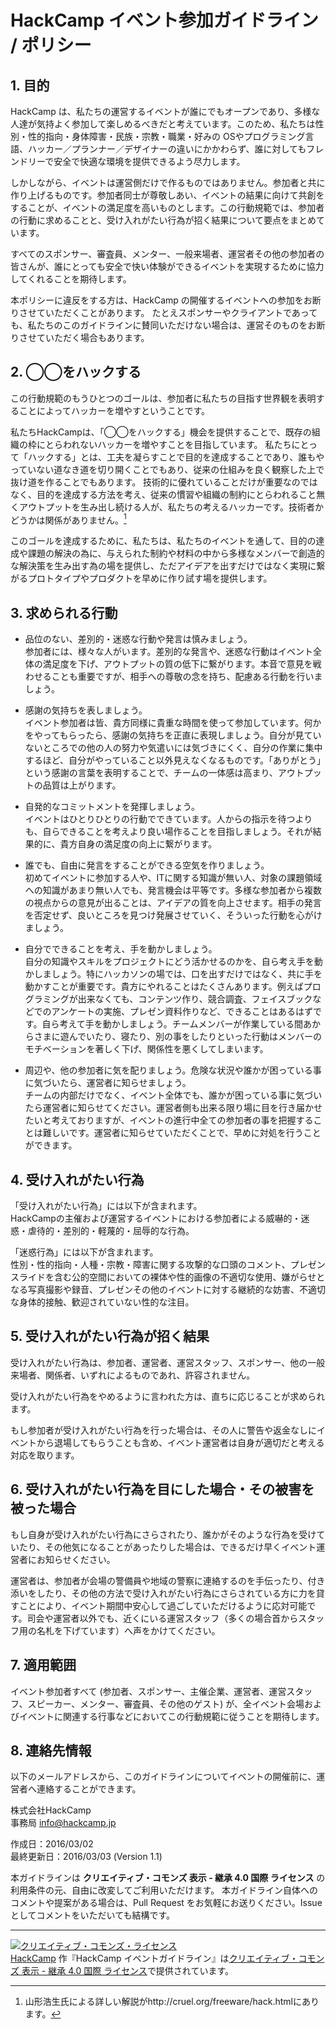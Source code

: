 # HackCamp イベント参加ガイドライン / ポリシー


## 1. 目的

HackCamp は、私たちの運営するイベントが誰にでもオープンであり、多様な人達が気持よく参加して楽しめるべきだと考えています。このため、私たちは性別・性的指向・身体障害・民族・宗教・職業・好みの OSやプログラミング言語、ハッカー／プランナー／デザイナーの違いにかかわらず、誰に対してもフレンドリーで安全で快適な環境を提供できるよう尽力します。

しかしながら、イベントは運営側だけで作るものではありません。参加者と共に作り上げるものです。参加者同士が尊敬しあい、イベントの結果に向けて共創をすることが、イベントの満足度を高いものとします。この行動規範では、参加者の行動に求めることと、受け入れがたい行為が招く結果について要点をまとめています。

すべてのスポンサー、審査員、メンター、一般来場者、運営者その他の参加者の皆さんが、誰にとっても安全で快い体験ができるイベントを実現するために協力してくれることを期待します。

本ポリシーに違反をする方は、HackCamp の開催するイベントへの参加をお断りさせていただくことがあります。
たとえスポンサーやクライアントであっても、私たちのこのガイドラインに賛同いただけない場合は、運営そのものをお断りさせていただく場合もあります。

## 2. ◯◯をハックする

この行動規範のもうひとつのゴールは、参加者に私たちの目指す世界観を表明することによってハッカーを増やすということです。

私たちHackCampは、「◯◯をハックする」機会を提供することで、既存の組織の枠にとらわれないハッカーを増やすことを目指しています。
私たちにとって「ハックする」とは、工夫を凝らすことで目的を達成することであり、誰もやっていない道なき道を切り開くことでもあり、従来の仕組みを良く観察した上で抜け道を作ることでもあります。 技術的に優れていることだけが重要なのではなく、目的を達成する方法を考え、従来の慣習や組織の制約にとらわれること無くアウトプットを生み出し続ける人が、私たちの考えるハッカーです。技術者かどうかは関係がありません。[^1]

このゴールを達成するために、私たちは、私たちのイベントを通して、目的の達成や課題の解決の為に、与えられた制約や材料の中から多様なメンバーで創造的な解決策を生み出す為の場を提供し、ただアイデアを出すだけではなく実現に繋がるプロトタイプやプロダクトを早めに作り試す場を提供します。

## 3. 求められる行動

* 品位のない、差別的・迷惑な行動や発言は慎みましょう。  
参加者には、様々な人がいます。差別的な発言や、迷惑な行動はイベント全体の満足度を下げ、アウトプットの質の低下に繋がります。本音で意見を戦わせることも重要ですが、相手への尊敬の念を持ち、配慮ある行動を行いましょう。

* 感謝の気持ちを表しましょう。  
イベント参加者は皆、貴方同様に貴重な時間を使って参加しています。何かをやってもらったら、感謝の気持ちを正直に表現しましょう。自分が見ていないところでの他の人の努力や気遣いには気づきにくく、自分の作業に集中するほど、自分がやっていること以外見えなくなるものです。「ありがとう」という感謝の言葉を表明することで、チームの一体感は高まり、アウトプットの品質は上がります。

* 自発的なコミットメントを発揮しましょう。  
イベントはひとりひとりの行動でできています。人からの指示を待つよりも、自らできることを考えより良い場作ることを目指しましょう。それが結果的に、貴方自身の満足度の向上に繋がります。

* 誰でも、自由に発言をすることができる空気を作りましょう。  
初めてイベントに参加する人や、ITに関する知識が無い人、対象の課題領域への知識があまり無い人でも、発言機会は平等です。多様な参加者から複数の視点からの意見が出ることは、アイデアの質を向上させます。相手の発言を否定せず、良いところを見つけ発展させていく、そういった行動を心がけましょう。

* 自分でできることを考え、手を動かしましょう。  
自分の知識やスキルをプロジェクトにどう活かせるのかを、自ら考え手を動かしましょう。特にハッカソンの場では、口を出すだけではなく、共に手を動かすことが重要です。貴方にやれることはたくさんあります。例えばプログラミングが出来なくても、コンテンツ作り、競合調査、フェイスブックなどでのアンケートの実施、プレゼン資料作りなど、できることはあるはずです。自ら考えて手を動かしましょう。チームメンバーが作業している間あからさまに遊んでいたり、寝たり、別の事をしたりといった行動はメンバーのモチベーションを著しく下げ、関係性を悪くしてしまいます。

* 周辺や、他の参加者に気を配りましょう。危険な状況や誰かが困っている事に気づいたら、運営者に知らせましょう。  
チームの内部だけでなく、イベント全体でも、誰かが困っている事に気づいたら運営者に知らせてください。運営者側も出来る限り場に目を行き届かせたいと考えておりますが、イベントの進行中全ての参加者の事を把握することは難しいです。運営者に知らせていただくことで、早めに対処を行うことができます。

## 4. 受け入れがたい行為

「受け入れがたい行為」には以下が含まれます。  
HackCampの主催および運営するイベントにおける参加者による威嚇的・迷惑・虐待的・差別的・軽蔑的・屈辱的な行為。 

「迷惑行為」には以下が含まれます。  
性別・性的指向・人種・宗教・障害に関する攻撃的な口頭のコメント、プレゼンスライドを含む公的空間においての裸体や性的画像の不適切な使用、嫌がらせとなる写真撮影や録音、プレゼンその他のイベントに対する継続的な妨害、不適切な身体的接触、歓迎されていない性的な注目。

## 5. 受け入れがたい行為が招く結果

受け入れがたい行為は、参加者、運営者、運営スタッフ、スポンサー、他の一般来場者、関係者、いずれによるものであれ、許容されません。

受け入れがたい行為をやめるように言われた方は、直ちに応じることが求められます。

もし参加者が受け入れがたい行為を行った場合は、その人に警告や返金なしにイベントから退場してもらうことも含め、イベント運営者は自身が適切だと考える対応を取ります。

## 6. 受け入れがたい行為を目にした場合・その被害を被った場合

もし自身が受け入れがたい行為にさらされたり、誰かがそのような行為を受けていたり、その他気になることがあったりした場合は、できるだけ早くイベント運営者にお知らせください。

運営者は、参加者が会場の警備員や地域の警察に連絡するのを手伝ったり、付き添いをしたり、その他の方法で受け入れがたい行為にさらされている方に力を貸すことにより、イベント期間中安心して過ごしていただけるように応対可能です。司会や運営者以外でも、近くにいる運営スタッフ（多くの場合首からスタッフ用の名札を下げています）へ声をかけてください。

## 7. 適用範囲

イベント参加者すべて (参加者、スポンサー、主催企業、運営者、運営スタッフ、スピーカー、メンター、審査員、その他のゲスト) が、全イベント会場およびイベントに関連する行事などにおいてこの行動規範に従うことを期待します。

## 8. 連絡先情報

以下のメールアドレスから、このガイドラインについてイベントの開催前に、運営者へ連絡することができます。

株式会社HackCamp  
事務局 info@hackcamp.jp  

作成日：2016/03/02  
最終更新日：2016/03/03 (Version 1.1)  

[^1]:山形浩生氏による詳しい解説がhttp://cruel.org/freeware/hack.htmlにあります。

本ガイドラインは **クリエイティブ・コモンズ 表示 - 継承 4.0 国際 ライセンス** の利用条件の元、自由に改変してご利用いただけます。
本ガイドライン自体へのコメントや提案がある場合は、Pull Request をお気軽にお送りください。Issue としてコメントをいただいても結構です。

----

<a rel="license" href="http://creativecommons.org/licenses/by-sa/4.0/"><img alt="クリエイティブ・コモンズ・ライセンス" style="border-width:0" src="https://i.creativecommons.org/l/by-sa/4.0/88x31.png" /></a><br /><a xmlns:cc="http://creativecommons.org/ns#" href="http://hackcamp.jp/" property="cc:attributionName" rel="cc:attributionURL">HackCamp</a> 作『<span xmlns:dct="http://purl.org/dc/terms/" href="http://purl.org/dc/dcmitype/Text" property="dct:title" rel="dct:type">HackCamp イベントガイドライン</span>』は<a rel="license" href="http://creativecommons.org/licenses/by-sa/4.0/">クリエイティブ・コモンズ 表示 - 継承 4.0 国際 ライセンス</a>で提供されています。
